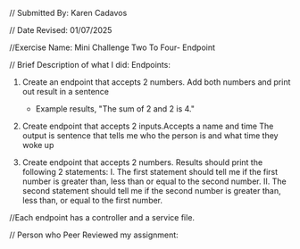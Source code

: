 // Submitted By: Karen Cadavos

// Date Revised: 01/07/2025

//Exercise Name: Mini Challenge Two To Four- Endpoint

// Brief Description of what I did: Endpoints:

1. Create an endpoint that accepts 2 numbers. Add both numbers and print out result in a sentence

   - Example results, "The sum of 2 and 2 is 4."

2. Create endpoint that accepts 2 inputs.Accepts a name and time
   The output is sentence that tells me who the person is and what time they woke up

3. Create endpoint that accepts 2 numbers. Results should print the following 2 statements:
   I. The first statement should tell me if the first number is greater than, less than or equal to the second number.
   II. The second statement should tell me if the second number is greater than, less than, or equal to the first number.

//Each endpoint has a controller and a service file.

// Person who Peer Reviewed my assignment:
